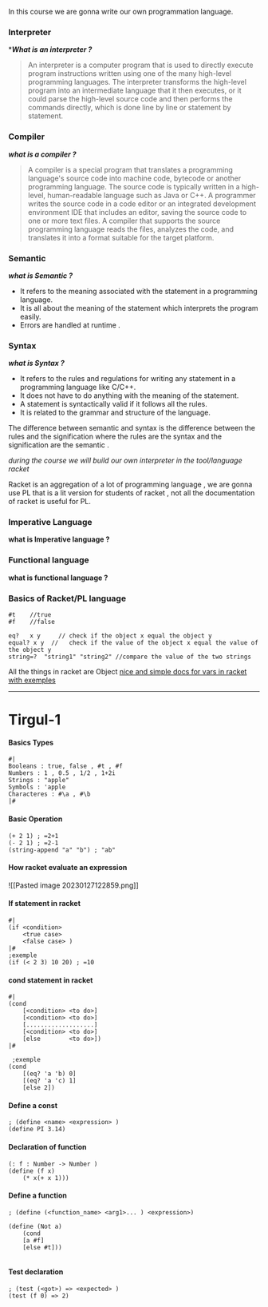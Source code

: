 In this course we are gonna write our own programmation language.


### Interpreter 
****What is an interpreter ?***
> An interpreter is a computer program that is used to directly execute program instructions written using one of the many high-level programming languages. The interpreter transforms the high-level program into an intermediate language that it then executes, or it could parse the high-level source code and then performs the commands directly, which is done line by line or statement by statement.




### Compiler 
***what is a compiler ?***
>A compiler is a special program that translates a programming language's source code into machine code, bytecode or another programming language. The source code is typically written in a high-level, human-readable language such as Java or C++. A programmer writes the source code in a code editor or an integrated development environment IDE that includes an editor, saving the source code to one or more text files. A compiler that supports the source programming language reads the files, analyzes the code, and translates it into a format suitable for the target platform.




### Semantic 
***what is Semantic ?***
-   It refers to the meaning associated with the statement in a programming language.
-   It is all about the meaning of the statement which interprets the program easily.
-   Errors are handled at runtime .





### Syntax
***what is Syntax ?***
-   It refers to the rules and regulations for writing any statement in a programming language like C/C++.
-   It does not have to do anything with the meaning of the statement.
-   A statement is syntactically valid if it follows all the rules.
-   It is related to the grammar and structure of the language.




The difference between semantic and syntax  is the difference between the rules and the signification where the rules are the syntax and the signification  are the semantic .


*during the course we will build our own interpreter  in the tool/language racket*

Racket is an aggregation of a lot of programming language  ,  we are gonna use PL that is a lit version for students of racket , not all the documentation of racket is useful for PL.


### Imperative Language 
**what is Imperative language ?**


### Functional language 
**what is functional  language ?**





### Basics of Racket/PL language

```rkt
#t    //true
#f    //false

eq?   x y     // check if the object x equal the object y 
equal? x y  //   check if the value of the object x equal the value of the object y 
string=?  "string1" "string2" //compare the value of the two strings
```
All the things in racket are Object 
[nice and simple docs for vars in racket with exemples](https://learnxinyminutes.com/docs/racket/)



---
# Tirgul-1

#### Basics Types
```racket 
#|
Booleans : true, false , #t , #f
Numbers : 1 , 0.5 , 1/2 , 1+2i
Strings : "apple"
Symbols : 'apple
Characteres : #\a , #\b
|#
```

#### Basic Operation 
```
(+ 2 1) ; =2+1
(- 2 1) ; =2-1
(string-append "a" "b") ; "ab"
```

#### How racket evaluate an expression
![[Pasted image 20230127122859.png]]


#### If statement in racket 
```racket
#|
(if <condition>
	<true case>
	<false case> )
|#
;exemple 
(if (< 2 3) 10 20) ; =10
```

#### cond statement  in racket 
```
#|
(cond 
	[<condition> <to do>]
	[<condition> <to do>]
	[...................]
	[<condition> <to do>]
	[else        <to do>])
|#

 ;exemple 
(cond 
	[(eq? 'a 'b) 0]
	[(eq? 'a 'c) 1]
	[else 2])

```

#### Define a const 
```racket
; (define <name> <expression> )
(define PI 3.14)
```

#### Declaration of function 
```racket
(: f : Number -> Number )
(define (f x)
	(* x(+ x 1)))
```

#### Define a function
```racket
; (define (<function_name> <arg1>... ) <expression>)

(define (Not a)
	(cond 
	[a #f]
	[else #t]))
	
```

#### Test declaration 
```racket
; (test (<got>) => <expected> )
(test (f 0) => 2)

```